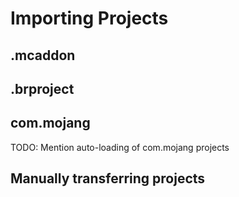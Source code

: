 # Importing Projects

## .mcaddon

## .brproject

## com.mojang

TODO: Mention auto-loading of com.mojang projects

## Manually transferring projects
